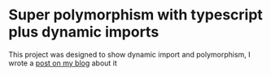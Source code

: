 # Super polymorphism with typescript plus dynamic imports

This project was designed to show dynamic import and polymorphism, I wrote a [post on my blog](https://kablogs.fun/posts/super-polymorphism-ts-dynamic-import/) about it
